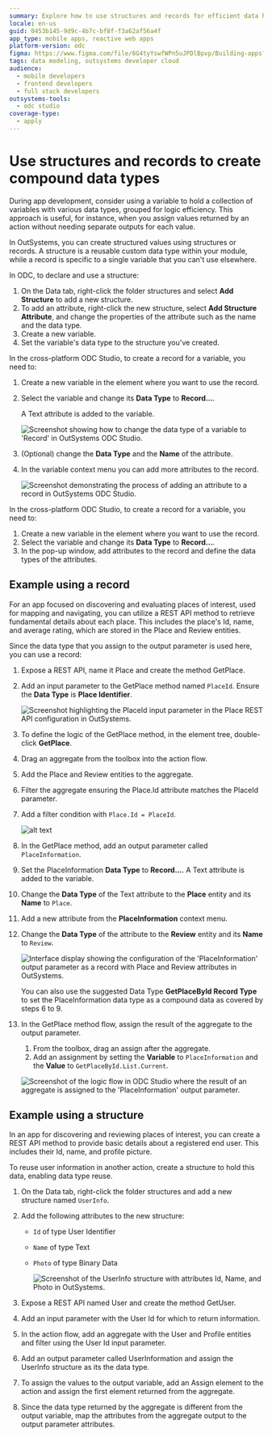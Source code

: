 ```yaml
---
summary: Explore how to use structures and records for efficient data handling in OutSystems Developer Cloud (ODC).
locale: en-us
guid: 0453b145-9d9c-4b7c-bf8f-f3a62af56a4f
app_type: mobile apps, reactive web apps
platform-version: odc
figma: https://www.figma.com/file/6G4tyYswfWPn5uJPDlBpvp/Building-apps?type=design&node-id=5024%3A1029&mode=design&t=EwnGtDJiGAm6txO0-1
tags: data modeling, outsystems developer cloud
audience:
  - mobile developers
  - frontend developers
  - full stack developers
outsystems-tools:
  - odc studio
coverage-type:
  - apply
---
```


# Use structures and records to create compound data types

During app development, consider using a variable to hold a collection of variables with various data types, grouped for logic efficiency. This approach is useful, for instance, when you assign values returned by an action without needing separate outputs for each value.

In OutSystems, you can create structured values using structures or records. A structure is a reusable custom data type within your module, while a record is specific to a single variable that you can't use elsewhere.

In ODC, to declare and use a structure:

1. On the Data tab, right-click the folder structures and select **Add Structure** to add a new structure.
1. To add an attribute, right-click the new structure, select **Add Structure Attribute**, and change the properties of the attribute such as the name and the data type.
1. Create a new variable.
1. Set the variable's data type to the structure you've created.

In the cross-platform ODC Studio, to create a record for a variable, you need to:

1. Create a new variable in the element where you want to use the record.
1. Select the variable and change its **Data Type** to **Record...**.

    A Text attribute is added to the variable.

   ![Screenshot showing how to change the data type of a variable to 'Record' in OutSystems ODC Studio.](images/change-data-type-odcs.png "Changing Data Type in ODC Studio")

1. (Optional) change the **Data Type** and the **Name** of the attribute.
1. In the variable context menu you can add more attributes to the record.

    ![Screenshot demonstrating the process of adding an attribute to a record in OutSystems ODC Studio.](images/add-attribute-odcs.png "Adding an Attribute to a Record in ODC Studio")

In the cross-platform ODC Studio, to create a record for a variable, you need to:

1. Create a new variable in the element where you want to use the record.
1. Select the variable and change its **Data Type** to **Record...**.
1. In the pop-up window, add attributes to the record and define the data types of the attributes.

## Example using a record

For an app focused on discovering and evaluating places of interest, used for mapping and navigating, you can utilize a REST API method to retrieve fundamental details about each place. This includes the place's Id, name, and average rating, which are stored in the Place and Review entities.

Since the data type that you assign to the output parameter is used here, you can use a record:

1. Expose a REST API, name it Place and create the method GetPlace.
1. Add an input parameter to the GetPlace method named  `PlaceId`. Ensure the **Data Type** is **Place Identifier**.

    ![Screenshot highlighting the PlaceId input parameter in the Place REST API configuration in OutSystems.](images/place-rest-api-input-param-odcs.png "Place REST API Input Parameter Configuration")

1. To define the logic of the GetPlace method, in the element tree, double-click **GetPlace**.
1. Drag an aggregate from the toolbox into the action flow.
1. Add the Place and Review entities to the aggregate.
1. Filter the aggregate ensuring the Place.Id attribute matches the PlaceId parameter.
1. Add a filter condition with `Place.Id = PlaceId`.

   ![alt text](<images/filter-aggregate-odcs.png>)

1. In the GetPlace method, add an output parameter called `PlaceInformation`.
1. Set the PlaceInformation **Data Type** to **Record...**. A Text attribute is added to the variable.
1. Change the **Data Type** of the Text attribute to the **Place** entity and its **Name** to `Place`.
1. Add a new attribute from the **PlaceInformation** context menu.
1. Change the **Data Type** of the attribute to the **Review** entity and its **Name** to `Review`.

    ![Interface display showing the configuration of the 'PlaceInformation' output parameter as a record with Place and Review attributes in OutSystems.](images/out-param-record-odcs.png "Output Parameter Record Configuration in OutSystems")

    <div class="info" markdown="1">

    You can also use the suggested Data Type **GetPlaceById Record Type** to set the PlaceInformation data type as a compound data as covered by steps 6 to 9.

    </div>

1. In the GetPlace method flow, assign the result of the aggregate to the output parameter.
    1. From the toolbox, drag an assign after the aggregate.
    1. Add an assignment by setting the **Variable** to `PlaceInformation` and the **Value** to `GetPlaceById.List.Current`.

   ![Screenshot of the logic flow in ODC Studio where the result of an aggregate is assigned to the 'PlaceInformation' output parameter.](images/assign-values-output-param-odcs.png "Assigning Values to Output Parameter in ODC Studio")

## Example using a structure

In an app for discovering and reviewing places of interest, you can create a REST API method to provide basic details about a registered end user. This includes their Id, name, and profile picture.

To reuse user information in another action, create a structure to hold this data, enabling data type reuse.

1. On the Data tab, right-click the folder structures and add a new structure named `UserInfo`.

1. Add the following attributes to the new structure:

    * `Id` of type User Identifier
    * `Name` of type Text
    * `Photo` of type Binary Data

      ![Screenshot of the UserInfo structure with attributes Id, Name, and Photo in OutSystems.](images/example-structure-odcs.png "Example Structure in OutSystems")

1. Expose a REST API named User and create the method GetUser.

1. Add an input parameter with the User Id for which to return information.

1. In the action flow, add an aggregate with the User and Profile entities and filter using the User Id input parameter.

1. Add an output parameter called UserInformation and assign the UserInfo structure as its the data type.

1. To assign the values to the output variable, add an Assign element to the action and assign the first element returned from the aggregate.

1. Since the data type returned by the aggregate is different from the output variable, map the attributes from the aggregate output to the output parameter attributes.
